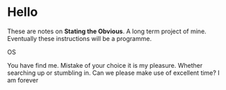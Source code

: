 # Hello

These are notes on **Stating the Obvious**. A long term project of mine. Eventually these instructions will be a programme.

OS

You have find me. Mistake of your choice it is my pleasure. Whether searching up or stumbling in. Can we please make use of excellent time? I am forever
<!--stackedit_data:
eyJoaXN0b3J5IjpbMjA2NzEwNDQyMyw0MjE5OTEzNjAsMTgxMD
MwNjYyNCw0MzI1ODM3OTVdfQ==
-->